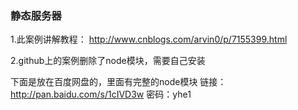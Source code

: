 ### 静态服务器

1.此案例讲解教程： http://www.cnblogs.com/arvin0/p/7155399.html

2.github上的案例删除了node模块，需要自己安装

下面是放在百度网盘的，里面有完整的node模块
链接：http://pan.baidu.com/s/1cIVD3w 密码：yhe1
